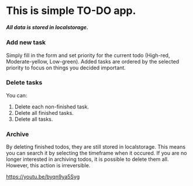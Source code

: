 <h1> This is simple TO-DO app.</h1>
<h5>All data is stored in localstorage.</h5>

<h3>Add new task</h3>

Simply fill in the form and set priority for the current todo (High-red, Moderate-yellow, Low-green).
Added tasks are ordered by the selected priority to focus on things you decided important.

<h3>Delete tasks</h3>

You can: 
1. Delete each non-finished task.
2. Delete all finished tasks.
5. Delete all tasks.

<h3>Archive</h3>

By deleting finished todos, they are still stored in localstorage. 
This means you can search it by selecting the timeframe when it occured.
If you are no longer interested in archiving todos, it is possible to delete them all. However, this action is irreversible.

https://youtu.be/byqn9ya5Syg